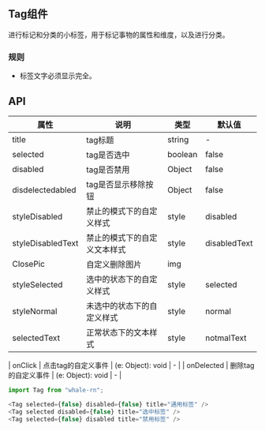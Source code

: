 ## Tag组件
进行标记和分类的小标签，用于标记事物的属性和维度，以及进行分类。

### 规则
- 标签文字必须显示完全。

## API
属性 | 说明 | 类型 | 默认值
----|-----|------|------
| title   | tag标题 | string | - |
| selected | tag是否选中 | boolean | false |
| disabled | tag是否禁用 | Object | false |
| disdelectedabled | tag是否显示移除按钮 | Object | false |
| styleDisabled | 禁止的模式下的自定义样式 | style | disabled |
| styleDisabledText | 禁止的模式下的自定义文本样式 | style | disabledText |
| ClosePic | 自定义删除图片 | img |
| styleSelected | 选中的状态下的自定义样式 | style |  selected|
| styleNormal | 未选中的状态下的自定义样式 | style |  normal|
| selectedText | 正常状态下的文本样式 | style |  notmalText|

| onClick  | 点击tag的自定义事件 | (e: Object): void | - |
| onDelected | 删除tag的自定义事件 | (e: Object): void | - |
```js
import Tag from "whale-rn";

<Tag selected={false} disabled={false} title="通用标签" />
<Tag selected disabled={false} title="选中标签" />
<Tag selected={false} disabled title="禁用标签" />

```

